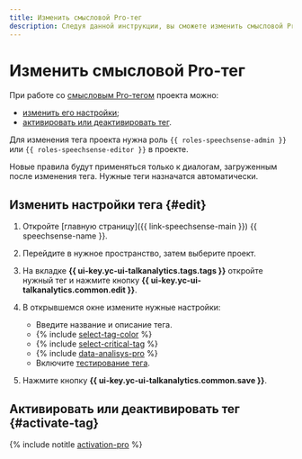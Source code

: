 ```yaml
---
title: Изменить смысловой Pro-тег
description: Следуя данной инструкции, вы сможете изменить смысловой Pro-тег проекта.
---
```


# Изменить смысловой Pro-тег

При работе со [смысловым Pro-тегом](../../../concepts/tags.md#sense-pro-tags) проекта можно:

* [изменить его настройки](#edit);
* [активировать или деактивировать тег](#activate-tag).

Для изменения тега проекта нужна роль `{{ roles-speechsense-admin }}` или `{{ roles-speechsense-editor }}` в проекте.

Новые правила будут применяться только к диалогам, загруженным после изменения тега. Нужные теги назначатся автоматически.

## Изменить настройки тега {#edit}

1. Откройте [главную страницу]({{ link-speechsense-main }}) {{ speechsense-name }}.
1. Перейдите в нужное пространство, затем выберите проект.
1. На вкладке **{{ ui-key.yc-ui-talkanalytics.tags.tags }}** откройте нужный тег и нажмите кнопку **{{ ui-key.yc-ui-talkanalytics.common.edit }}**.
1. В открывшемся окне измените нужные настройки:

    * Введите название и описание тега.
    * {% include [select-tag-color](../../../../_includes/speechsense/tag/select-tag-color.md) %}
    * {% include [select-critical-tag](../../../../_includes/speechsense/tag/select-critical-tag.md) %}
    * {% include [data-analisys-pro](../../../../_includes/speechsense/tag/data-analysis-pro.md) %}
    * Включите [тестирование тега](test.md).

1. Нажмите кнопку **{{ ui-key.yc-ui-talkanalytics.common.save }}**.

## Активировать или деактивировать тег {#activate-tag}

{% include notitle [activation-pro](../../../../_includes/speechsense/tag/activation-pro.md) %}
